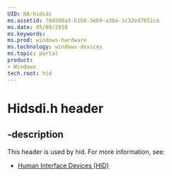 ```yaml
---
UID: NA:hidsdi
ms.assetid: 7d4500a3-b1b0-3eb9-a3be-1c32ed7651ce
ms.date: 05/09/2018
ms.keywords: 
ms.prod: windows-hardware
ms.technology: windows-devices
ms.topic: portal
product:
- Windows
tech.root: hid
---
```


# Hidsdi.h header


## -description


This header is used by hid. For more information, see:

- [Human Interface Devices (HID)](../_hid/index.md)
